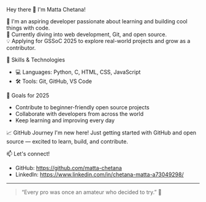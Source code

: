 Hey there 👋 I'm Matta Chetana!

🌸 I'm an aspiring developer passionate about learning and building cool things with code.  
🎯 Currently diving into web development, Git, and open source.  
💡 Applying for GSSoC 2025 to explore real-world projects and grow as a contributor.

🚀 Skills & Technologies
- 💻 Languages: Python, C, HTML, CSS, JavaScript
- 🛠️ Tools: Git, GitHub, VS Code

🌟 Goals for 2025
- Contribute to beginner-friendly open source projects
- Collaborate with developers from across the world
- Keep learning and improving every day

📈 GitHub Journey
I'm new here! Just getting started with GitHub and open source — excited to learn, build, and contribute.

📫 Let's connect!
- GitHub: https://github.com/matta-chetana
- LinkedIn: https://www.linkedin.com/in/chetana-matta-a73049298/

---

> “Every pro was once an amateur who decided to try.” 💫
